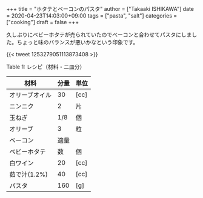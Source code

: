 +++
title = "ホタテとベーコンのパスタ"
author = ["Takaaki ISHIKAWA"]
date = 2020-04-23T14:03:00+09:00
tags = ["pasta", "salt"]
categories = ["cooking"]
draft = false
+++

久しぶりにベビーホタテが売られていたのでベーコンと合わせてパスタにしました。ちょっと味のバランスが悪いかなという印象です。

{{< tweet 1253279051113873408 >}}

<div class="table-caption">
  <span class="table-number">Table 1</span>:
  レシピ（材料・二皿分）
</div>

| 材料      | 分量 | 単位 |
|---------|----|----|
| オリーブオイル | 30  | [cc] |
| ニンニク  | 2   | 片   |
| 玉ねぎ    | 1/8 | 個   |
| オリーブ  | 3   | 粒   |
| ベーコン  | 適量 |      |
| ベビーホタテ | 数  | 個   |
| 白ワイン  | 20  | [cc] |
| 茹で汁(1.2%) | 40  | [cc] |
| パスタ    | 160 | [g]  |
